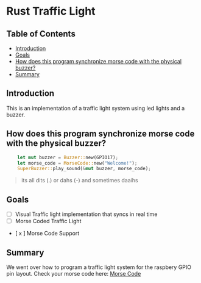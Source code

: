 # Rust Traffic Light

## Table of Contents

  * [Introduction](#introduction)
  * [Goals](#goals)
  * [How does this program synchronize morse code with the physical buzzer?](#how-does-this-program-synchronize-morse-code-with-the-physical-buzzer)
  * [Summary](#summary)

## Introduction
This is an implementation of a traffic light system using led lights and a buzzer.


## How does this program synchronize morse code with the physical buzzer?
```rust
    let mut buzzer = Buzzer::new(GPIO17);
    let morse_code = MorseCode::new("Welcome!");
    SuperBuzzer::play_sound(&mut buzzer, morse_code);  
```
> its all dits (.) or dahs (-) and sometimes daaihs


## Goals
- [ ] Visual Traffic light implementation that syncs in real time
- [ ] Morse Coded Traffic Light
- [ x ] Morse Code Support

## Summary
We went over how to program a traffic light system for the raspbery GPIO pin layout.
Check your morse code here: [Morse Code](https://morsecode.world/international/translator.html)